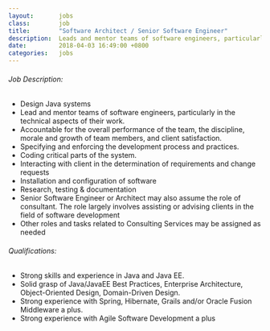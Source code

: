 ```yaml
---
layout:       jobs
class:        job
title:        "Software Architect / Senior Software Engineer"
description:  Leads and mentor teams of software engineers, particularly in the technical aspects of their work.
date:         2018-04-03 16:49:00 +0800
categories:   jobs
---
```

<!-- Do not leave new lines after each element. Elements after new lines will not be rendered. -->
<h6 class="-dark">Job Description:</h6>
<ul>
  <li>
    Design Java systems
  </li>
  <li>
    Lead and mentor teams of software engineers, particularly in the technical aspects of their work.
  </li>
  <li>
    Accountable for the overall performance of the team, the discipline, morale and growth of team members, and client satisfaction.
  </li>
  <li>
    Specifying and enforcing the development process and practices.
  </li>
  <li>
    Coding critical parts of the system.
  </li>
  <li>
    Interacting with client in the determination of requirements and change requests
  </li>
  <li>
    Installation and configuration of software
  </li>
  <li>
    Research, testing & documentation
  </li>
  <li>
    Senior Software Engineer or Architect may also assume the role of consultant. The role largely involves assisting or advising clients in the field of software development
  </li>
  <li>
    Other roles and tasks related to Consulting Services may be assigned as needed
  </li>
</ul>
<h6 class="-dark">Qualifications:</h6>
<ul>
  <li>
    Strong skills and experience in Java and Java EE.
  </li>
  <li>
    Solid grasp of Java/JavaEE Best Practices, Enterprise Architecture, Object-Oriented Design, Domain-Driven Design.
  </li>
  <li>
    Strong experience with Spring, Hibernate, Grails and/or Oracle Fusion Middleware a plus.
  </li>
  <li>
    Strong experience with Agile Software Development a plus
  </li>
</ul>